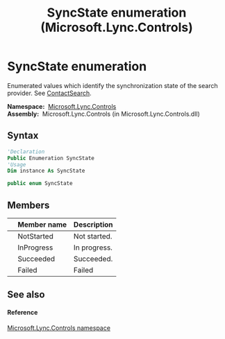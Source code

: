 ﻿---
title: SyncState enumeration (Microsoft.Lync.Controls)
TOCTitle: SyncState enumeration
ms:assetid: T:Microsoft.Lync.Controls.SyncState_DI_3_UC_OCS14MrefLyncWPF
ms:mtpsurl: https://msdn.microsoft.com/en-us/library/microsoft.lync.controls.syncstate_di_3_uc_ocs14mreflyncwpf(v=office.15)
ms:contentKeyID: 48601521
ms.date: 07/28/2014
mtps_version: v=office.15
f1_keywords:
- Microsoft.Lync.Controls.SyncState
- Microsoft.Lync.Controls.SyncState.Failed
- Microsoft.Lync.Controls.SyncState.InProgress
- Microsoft.Lync.Controls.SyncState.NotStarted
- Microsoft.Lync.Controls.SyncState.Succeeded
dev_langs:
- CSharp
- JScript
- VB
- other
---

# SyncState enumeration

Enumerated values which identify the synchronization state of the search provider. See [ContactSearch](contactsearch-class-microsoft-lync-controls_1.md).

**Namespace:**  [Microsoft.Lync.Controls](microsoft-lync-controls-namespace_1.md)  
**Assembly:**  Microsoft.Lync.Controls (in Microsoft.Lync.Controls.dll)

## Syntax

``` vb
'Declaration
Public Enumeration SyncState
'Usage
Dim instance As SyncState
```

``` csharp
public enum SyncState
```

## Members

<table>
<thead>
<tr class="header">
<th></th>
<th>Member name</th>
<th>Description</th>
</tr>
</thead>
<tbody>
<tr class="odd">
<td></td>
<td>NotStarted</td>
<td>Not started.</td>
</tr>
<tr class="even">
<td></td>
<td>InProgress</td>
<td>In progress.</td>
</tr>
<tr class="odd">
<td></td>
<td>Succeeded</td>
<td>Succeeded.</td>
</tr>
<tr class="even">
<td></td>
<td>Failed</td>
<td>Failed</td>
</tr>
</tbody>
</table>


## See also

#### Reference

[Microsoft.Lync.Controls namespace](microsoft-lync-controls-namespace_1.md)

